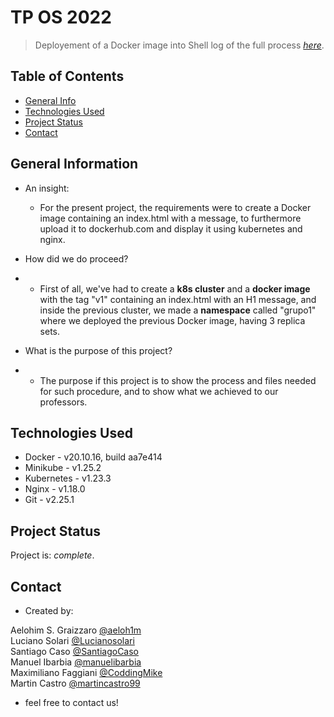 # TP OS 2022
> Deployement of a Docker image into
> Shell log of the full process [_here_](https://github.com/aeloh1m/Trabajo-Pr-ctico-N-1-AySO/blob/master/TP_AySO/log.txt). <!-- If you have the project hosted somewhere, include the link here. -->

## Table of Contents
* [General Info](#general-information)
* [Technologies Used](#technologies-used)
* [Project Status](#project-status)
* [Contact](#contact)

## General Information
-  An insight: <br />

    - For the present project, the requirements were to create a Docker image containing an index.html with a message, to furthermore upload it to dockerhub.com and display it using kubernetes and nginx.

- How did we do proceed? <br />
- 
    - First of all, we've had to create a **k8s cluster** and a **docker image** with the tag "v1" containing an index.html with an H1 message, and inside the previous cluster, we made a **namespace** called "grupo1" where we deployed the previous Docker image, having 3 replica sets.

- What is the purpose of this project? <br />
- 
    - The purpose if this project is to show the process and files needed for such procedure, and to show what we achieved to our professors.


## Technologies Used
- Docker - v20.10.16, build aa7e414
- Minikube - v1.25.2
- Kubernetes - v1.23.3
- Nginx - v1.18.0
- Git - v2.25.1


## Project Status
Project is: _complete_.


## Contact
- Created by: 

Aelohim S. Graizzaro [@aeloh1m](https://github.com/aeloh1m) <br />
Luciano Solari [@Lucianosolari](https://github.com/Lucianosolari) <br />
Santiago Caso [@SantiagoCaso](https://github.com/SantiagoCaso) <br />
Manuel Ibarbia [@manuelibarbia](https://github.com/manuelibarbia) <br />
Maximiliano Faggiani [@CoddingMike](https://github.com/CoddingMike) <br />
Martin Castro [@martincastro99](https://github.com/martincastro99) <br />

- feel free to contact us!
